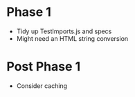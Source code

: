 Phase 1
=======

* Tidy up TestImports.js and specs
* Might need an HTML string conversion

Post Phase 1
============

* Consider caching
